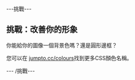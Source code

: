 \---挑戰\---

## 挑戰：改善你的形象

你能給你的圖像一個背景色嗎？還是圓形邊框？

您可以在 <a href="http://jumpto.cc/colours" target="_blank">jumpto.cc/colours</a>找到更多CSS顏色名稱。

\--- /挑戰\---